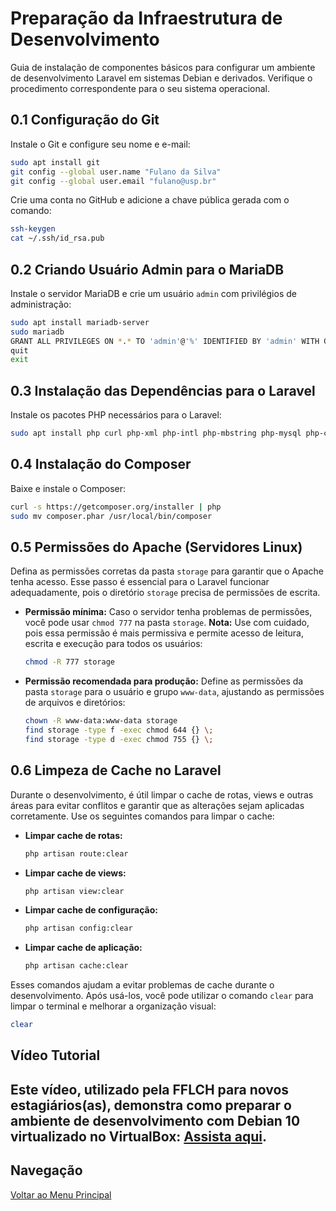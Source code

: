 # Preparação da Infraestrutura de Desenvolvimento

Guia de instalação de componentes básicos para configurar um ambiente de desenvolvimento Laravel em sistemas Debian e derivados. Verifique o procedimento correspondente para o seu sistema operacional.

## 0.1 Configuração do Git

Instale o Git e configure seu nome e e-mail:

```bash
sudo apt install git
git config --global user.name "Fulano da Silva"
git config --global user.email "fulano@usp.br"
```

Crie uma conta no GitHub e adicione a chave pública gerada com o comando:

```bash
ssh-keygen
cat ~/.ssh/id_rsa.pub
```

## 0.2 Criando Usuário Admin para o MariaDB

Instale o servidor MariaDB e crie um usuário `admin` com privilégios de administração:

```bash
sudo apt install mariadb-server
sudo mariadb
GRANT ALL PRIVILEGES ON *.* TO 'admin'@'%' IDENTIFIED BY 'admin' WITH GRANT OPTION;
quit
exit
```

## 0.3 Instalação das Dependências para o Laravel

Instale os pacotes PHP necessários para o Laravel:

```bash
sudo apt install php curl php-xml php-intl php-mbstring php-mysql php-curl php-sybase
```

## 0.4 Instalação do Composer

Baixe e instale o Composer:

```bash
curl -s https://getcomposer.org/installer | php
sudo mv composer.phar /usr/local/bin/composer
```

## 0.5 Permissões do Apache (Servidores Linux)

Defina as permissões corretas da pasta `storage` para garantir que o Apache tenha acesso. Esse passo é essencial para o Laravel funcionar adequadamente, pois o diretório `storage` precisa de permissões de escrita.

- **Permissão mínima:** Caso o servidor tenha problemas de permissões, você pode usar `chmod 777` na pasta `storage`. **Nota:** Use com cuidado, pois essa permissão é mais permissiva e permite acesso de leitura, escrita e execução para todos os usuários:

    ```bash
    chmod -R 777 storage
    ```

- **Permissão recomendada para produção:** Define as permissões da pasta `storage` para o usuário e grupo `www-data`, ajustando as permissões de arquivos e diretórios:

    ```bash
    chown -R www-data:www-data storage
    find storage -type f -exec chmod 644 {} \;
    find storage -type d -exec chmod 755 {} \;
    ```

## 0.6 Limpeza de Cache no Laravel

Durante o desenvolvimento, é útil limpar o cache de rotas, views e outras áreas para evitar conflitos e garantir que as alterações sejam aplicadas corretamente. Use os seguintes comandos para limpar o cache:

- **Limpar cache de rotas:**

    ```bash
    php artisan route:clear
    ```

- **Limpar cache de views:**

    ```bash
    php artisan view:clear
    ```

- **Limpar cache de configuração:**

    ```bash
    php artisan config:clear
    ```

- **Limpar cache de aplicação:**

    ```bash
    php artisan cache:clear
    ```

Esses comandos ajudam a evitar problemas de cache durante o desenvolvimento. Após usá-los, você pode utilizar o comando `clear` para limpar o terminal e melhorar a organização visual:

```bash
clear
```

## Vídeo Tutorial

Este vídeo, utilizado pela FFLCH para novos estagiários(as), demonstra como preparar o ambiente de desenvolvimento com Debian 10 virtualizado no VirtualBox: [Assista aqui](https://youtu.be/qImwzkP0nQE).
------------------------
## Navegação
[Voltar ao Menu Principal](/~jpvolante/uspdev-site/public/laravel/)